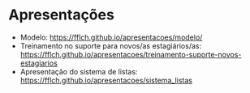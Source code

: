 # Apresentações

  - Modelo: https://fflch.github.io/apresentacoes/modelo/
  - Treinamento no suporte para novos/as estagiários/as: https://fflch.github.io/apresentacoes/treinamento-suporte-novos-estagiarios
  - Apresentação do sistema de listas: https://fflch.github.io/apresentacoes/sistema_listas
